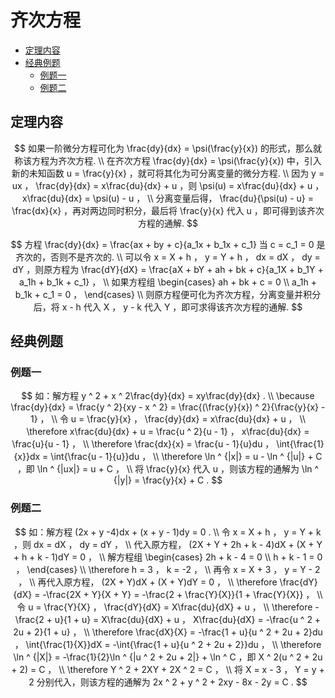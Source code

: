 # 齐次方程

* [定理内容](#定理内容)
* [经典例题](#经典例题)
  * [例题一](#例题一)
  * [例题二](#例题二)


## 定理内容

$$
如果一阶微分方程可化为 \frac{dy}{dx} = \psi(\frac{y}{x}) 的形式，那么就称该方程为齐次方程.
\\
在齐次方程 \frac{dy}{dx} = \psi(\frac{y}{x}) 中，引入新的未知函数 u = \frac{y}{x} ，就可将其化为可分离变量的微分方程.
\\
因为 y = ux ， \frac{dy}{dx} = x\frac{du}{dx} + u ，则 \psi(u) = x\frac{du}{dx} + u ， x\frac{du}{dx} = \psi(u) - u ，
\\
分离变量后得， \frac{du}{\psi(u) - u} = \frac{dx}{x} ，再对两边同时积分，最后将 \frac{y}{x} 代入 u ，即可得到该齐次方程的通解.
$$

$$
方程 \frac{dy}{dx} = \frac{ax + by + c}{a_1x + b_1x + c_1} 当 c = c_1 = 0 是齐次的，否则不是齐次的.
\\
可以令 x = X + h ， y = Y + h ， dx = dX ， dy = dY ，则原方程为 \frac{dY}{dX} = \frac{aX + bY + ah + bk + c}{a_1X + b_1Y + a_1h + b_1k + c_1} ，
\\
如果方程组
\begin{cases}
ah + bk + c = 0 \\
a_1h + b_1k + c_1 = 0 ，
\end{cases}
\\
则原方程便可化为齐次方程，分离变量并积分后，将 x - h 代入 X ， y - k 代入 Y ，即可求得该齐次方程的通解.
$$

## 经典例题

### 例题一

$$
如：解方程 y ^ 2 + x ^ 2\frac{dy}{dx} = xy\frac{dy}{dx} .
\\
\because \frac{dy}{dx} = \frac{y ^ 2}{xy - x ^ 2} = \frac{(\frac{y}{x}) ^ 2}{\frac{y}{x} - 1} ，
\\
令 u = \frac{y}{x} ， \frac{dy}{dx} = x\frac{du}{dx} + u ，
\\
\therefore x\frac{du}{dx} + u = \frac{u ^ 2}{u - 1} ， x\frac{du}{dx} = \frac{u}{u - 1} ，
\\
\therefore \frac{dx}{x} = \frac{u - 1}{u}du ， \int{\frac{1}{x}}dx = \int{\frac{u - 1}{u}}du ，
\\
\therefore \ln ^ {|x|} = u - \ln ^ {|u|} + C ，即 \ln ^ {|ux|} = u + C ，
\\
将 \frac{y}{x} 代入 u ，则该方程的通解为 \ln ^ {|y|} = \frac{y}{x} + C .
$$

### 例题二

$$
如：解方程 (2x + y -4)dx + (x + y - 1)dy = 0 .
\\
令 x = X + h ， y = Y + k ，则 dx = dX ， dy = dY ，
\\
代入原方程， (2X + Y + 2h + k - 4)dX + (X + Y + h + k - 1)dY = 0 ，
\\
解方程组
\begin{cases}
2h + k - 4 = 0 \\
h + k - 1 = 0 ，
\end{cases}
\\
\therefore h = 3 ， k = -2 ，
\\
再令 x = X + 3 ， y = Y - 2 ，
\\
再代入原方程， (2X + Y)dX + (X + Y)dY = 0 ，
\\
\therefore \frac{dY}{dX} = -\frac{2X + Y}{X + Y} = -\frac{2 + \frac{Y}{X}}{1 + \frac{Y}{X}} ，
\\
令 u = \frac{Y}{X} ， \frac{dY}{dX} = X\frac{du}{dX} + u ，
\\
\therefore -\frac{2 + u}{1 + u} = X\frac{du}{dX} + u ， X\frac{du}{dX} = -\frac{u ^ 2 + 2u + 2}{1 + u} ，
\\
\therefore \frac{dX}{X} = -\frac{1 + u}{u ^ 2 + 2u + 2}du ， \int{\frac{1}{X}}dX = -\int{\frac{1 + u}{u ^ 2 + 2u + 2}}du ，
\\
\therefore \ln ^ {|X|} = -\frac{1}{2}\ln ^ {|u ^ 2 + 2u + 2|} + \ln ^ C ，即 X ^ 2(u ^ 2 + 2u + 2) = C ，
\\
\therefore Y ^ 2 + 2XY + 2X ^ 2 = C ，
\\
将 X = x - 3 ， Y = y + 2 分别代入，则该方程的通解为 2x ^ 2 + y ^ 2 + 2xy - 8x - 2y = C .
$$



